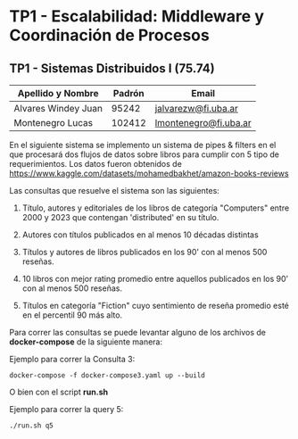 # TP1 - Escalabilidad: Middleware y Coordinación de Procesos

## TP1 - Sistemas Distribuidos I (75.74) 

| Apellido y Nombre    | Padrón | Email                 |
| -------------------- | ------ | --------------------- |
| Alvares Windey Juan  | 95242  | jalvarezw@fi.uba.ar   |
| Montenegro Lucas     | 102412 | lmontenegro@fi.uba.ar |


En el siguiente sistema se implemento un sistema de pipes & filters en el que procesará dos flujos de datos sobre libros para cumplir con 5 tipo de requerimientos.
Los datos fueron obtenidos de https://www.kaggle.com/datasets/mohamedbakhet/amazon-books-reviews

Las consultas que resuelve el sistema son las siguientes:
    
1. Título, autores y editoriales de los libros de categoría "Computers" entre 2000 y 2023 que contengan 'distributed' en su título.
    
1. Autores con títulos publicados en al menos 10 décadas distintas

1. Títulos y autores de libros publicados en los 90' con al menos 500 reseñas.

1. 10 libros con mejor rating promedio entre aquellos publicados en los 90’
con al menos 500 reseñas.

1. Títulos en categoría "Fiction" cuyo sentimiento de reseña promedio esté en
el percentil 90 más alto. 


Para correr las consultas se puede levantar alguno de los archivos de **docker-compose** de la siguiente manera:

Ejemplo para correr la Consulta 3:

`docker-compose -f docker-compose3.yaml up --build`

O bien con el script **run.sh**

Ejemplo para correr la query 5:

`./run.sh q5`

